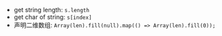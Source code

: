 - get string length: ```s.length```   
- get char of string: ```s[index]```  
- 声明二维数组: ```Array(len).fill(null).map(() => Array(len).fill(0));```   